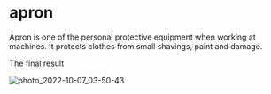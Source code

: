 # apron

Apron is one of the personal protective equipment when working at machines. It protects clothes from small shavings, paint and damage.

The final result

![photo_2022-10-07_03-50-43](https://user-images.githubusercontent.com/114235448/194432779-633addfe-601d-48a0-a5d7-f544c9134626.jpg)
